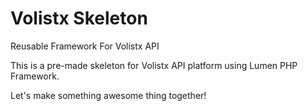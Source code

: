 # Volistx Skeleton
Reusable Framework For Volistx API

This is a pre-made skeleton for Volistx API platform using Lumen PHP Framework.

Let's make something awesome thing together!
